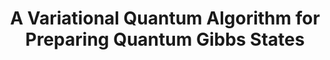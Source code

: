 ---
title: "A Variational Quantum Algorithm for Preparing Quantum Gibbs States"
collection: pre-prints
permalink: /pre-prints2020-01 01-A-Variational-Quantum-Algorithm-for-Preparing-Quantum-Gibbs-States
authors: ' Anirban Chowdhury,  Guang Low,  Nathan Wiebe, '
year: 2020
venue: 'arXiv'
details: '2002.00055 [quant-ph]'
paperurl: 'https://arxiv.org/abs/2002.00055'
citation: ' Anirban Chowdhury,  Guang Low,  Nathan Wiebe,  arXiv 2002.00055 [quant-ph] (2020).'
---